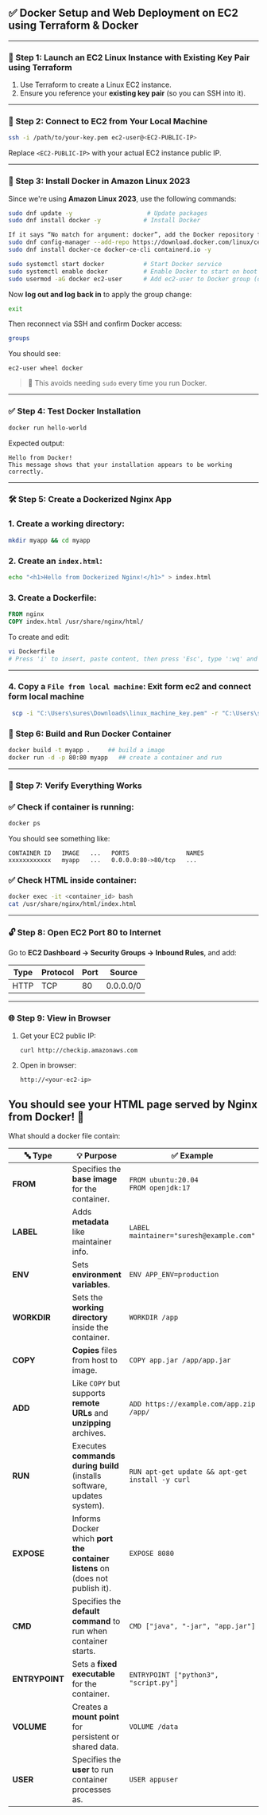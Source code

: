 
## ✅ Docker Setup and Web Deployment on EC2 using Terraform & Docker

---

### 🚀 Step 1: Launch an EC2 Linux Instance with Existing Key Pair using Terraform

1. Use Terraform to create a Linux EC2 instance.
2. Ensure you reference your **existing key pair** (so you can SSH into it).

---

###  🔐 Step 2: Connect to EC2 from Your Local Machine

```bash
ssh -i /path/to/your-key.pem ec2-user@<EC2-PUBLIC-IP>
```
Replace `<EC2-PUBLIC-IP>` with your actual EC2 instance public IP.

---
### 🐳 Step 3: Install Docker in Amazon Linux 2023

Since we're using **Amazon Linux 2023**, use the following commands:

```bash
sudo dnf update -y                     # Update packages
sudo dnf install docker -y            # Install Docker

If it says “No match for argument: docker”, add the Docker repository first:
sudo dnf config-manager --add-repo https://download.docker.com/linux/centos/docker-ce.repo
sudo dnf install docker-ce docker-ce-cli containerd.io -y

sudo systemctl start docker           # Start Docker service
sudo systemctl enable docker          # Enable Docker to start on boot
sudo usermod -aG docker ec2-user      # Add ec2-user to Docker group (optional but recommended)
```

Now **log out and log back in** to apply the group change:

```bash
exit
```

Then reconnect via SSH and confirm Docker access:

```bash
groups
```

You should see:
```
ec2-user wheel docker
```
> 🔐 This avoids needing `sudo` every time you run Docker.

---
### ✅ Step 4: Test Docker Installation
```bash
docker run hello-world
```
Expected output:
```
Hello from Docker!
This message shows that your installation appears to be working correctly.
```
---

### 🛠️ Step 5: Create a Dockerized Nginx App

### 1. Create a working directory:
```bash
mkdir myapp && cd myapp
```
### 2. Create an `index.html`:
```bash
echo "<h1>Hello from Dockerized Nginx!</h1>" > index.html
```
### 3. Create a Dockerfile:
```Dockerfile
FROM nginx
COPY index.html /usr/share/nginx/html/
```
To create and edit:
```bash
vi Dockerfile
# Press 'i' to insert, paste content, then press 'Esc', type ':wq' and hit Enter.
```
---
### 4. Copy a `File from local machine`:   Exit form ec2 and connect form local machine
```bash
 scp -i "C:\Users\sures\Downloads\linux_machine_key.pem" -r "C:\Users\sures\Downloads\employee_biodata_form" ec2-user@3.95.223.245:/home/ec2-user/
```

### 🧱 Step 6: Build and Run Docker Container

```bash
docker build -t myapp .     ## build a image
docker run -d -p 80:80 myapp   ## create a container and run
```
---
### 🧪 Step 7: Verify Everything Works

### ✅ Check if container is running:
```bash
docker ps
```
You should see something like:
```
CONTAINER ID   IMAGE   ...   PORTS                NAMES
xxxxxxxxxxxx   myapp   ...   0.0.0.0:80->80/tcp   ...
```
### ✅ Check HTML inside container:
```bash
docker exec -it <container_id> bash
cat /usr/share/nginx/html/index.html
```
---
### 🔓 Step 8: Open EC2 Port 80 to Internet

Go to **EC2 Dashboard → Security Groups → Inbound Rules**, and add:

| Type  | Protocol | Port | Source     |
|-------|----------|------|------------|
| HTTP  | TCP      | 80   | 0.0.0.0/0  |

---
### 🌐 Step 9: View in Browser

1. Get your EC2 public IP:
   ```bash
   curl http://checkip.amazonaws.com
   ```
2. Open in browser:
   ```
   http://<your-ec2-ip>
   ```
You should see your HTML page served by Nginx from Docker! 🎉
---------------------------------------------------------------------------------------------------------------------
What should a docker file contain:

| 🔤 **Type**    | 💡 **Purpose**                                                                | ✅ **Example**                                   |
| -------------- | ----------------------------------------------------------------------------- | ----------------------------------------------- |
| **FROM**       | Specifies the **base image** for the container.                               | `FROM ubuntu:20.04`<br>`FROM openjdk:17`        |
| **LABEL**      | Adds **metadata** like maintainer info.                                       | `LABEL maintainer="suresh@example.com"`         |
| **ENV**        | Sets **environment variables**.                                               | `ENV APP_ENV=production`                        |
| **WORKDIR**    | Sets the **working directory** inside the container.                          | `WORKDIR /app`                                  |
| **COPY**       | **Copies** files from host to image.                                          | `COPY app.jar /app/app.jar`                     |
| **ADD**        | Like `COPY` but supports **remote URLs** and **unzipping** archives.          | `ADD https://example.com/app.zip /app/`         |
| **RUN**        | Executes **commands during build** (installs software, updates system).       | `RUN apt-get update && apt-get install -y curl` |
| **EXPOSE**     | Informs Docker which **port the container listens** on (does not publish it). | `EXPOSE 8080`                                   |
| **CMD**        | Specifies the **default command** to run when container starts.               | `CMD ["java", "-jar", "app.jar"]`               |
| **ENTRYPOINT** | Sets a **fixed executable** for the container.                                | `ENTRYPOINT ["python3", "script.py"]`           |
| **VOLUME**     | Creates a **mount point** for persistent or shared data.                      | `VOLUME /data`                                  |
| **USER**       | Specifies the **user** to run container processes as.                         | `USER appuser`                                  |


